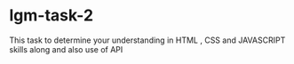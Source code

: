 # lgm-task-2
This task to determine your understanding in HTML , CSS and JAVASCRIPT skills along  and also use of API
